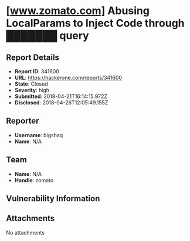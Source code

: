 # [www.zomato.com] Abusing LocalParams to Inject Code through ███████ query

## Report Details
- **Report ID**: 341600
- **URL**: https://hackerone.com/reports/341600
- **State**: Closed
- **Severity**: high
- **Submitted**: 2018-04-21T16:14:15.972Z
- **Disclosed**: 2018-04-26T12:05:49.155Z

## Reporter
- **Username**: bigshaq
- **Name**: N/A

## Team
- **Name**: N/A
- **Handle**: zomato

## Vulnerability Information


## Attachments
No attachments
